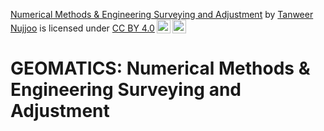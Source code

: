 <p xmlns:cc="http://creativecommons.org/ns#" xmlns:dct="http://purl.org/dc/terms/"><a property="dct:title" rel="cc:attributionURL" href="https://github.com/STR-Nujjoo/Geomatics--Num-Meth-and-Eng-Surv-and-Adj">Numerical Methods & Engineering Surveying and Adjustment</a> by <a rel="cc:attributionURL dct:creator" property="cc:attributionName" href="https://github.com/STR-Nujjoo">Tanweer Nujjoo</a> is licensed under <a href="http://creativecommons.org/licenses/by/4.0/?ref=chooser-v1" target="_blank" rel="license noopener noreferrer" style="display:inline-block;">CC BY 4.0<img style="height:22px!important;margin-left:3px;vertical-align:text-bottom;" src="https://mirrors.creativecommons.org/presskit/icons/cc.svg?ref=chooser-v1"><img style="height:22px!important;margin-left:3px;vertical-align:text-bottom;" src="https://mirrors.creativecommons.org/presskit/icons/by.svg?ref=chooser-v1"></a></p>

# GEOMATICS: Numerical Methods & Engineering Surveying and Adjustment
